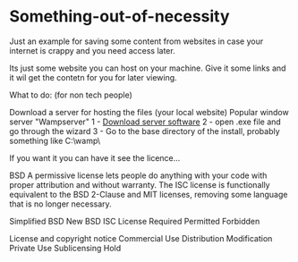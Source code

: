 # Something-out-of-necessity
Just an example for saving some content from websites in case your internet is crappy and you need access later.

Its just some website you can host on your machine. Give it some links and it wil get the contetn for you for later viewing.

What to do: (for non tech people)

Download a server for hosting the files (your local website)
Popular window server "Wampserver" 
1 - <a href="http://www.wampserver.com/en/">Download server software</a>
2 - open .exe file and go through the wizard
3 - Go to the base directory of the install, probably something like C:\wamp\





If you want it you can have it see the licence...

BSD
A permissive license lets people do anything with your code with proper attribution and without warranty. The ISC license is functionally equivalent to the BSD 2-Clause and MIT licenses, removing some language that is no longer necessary.

Simplified BSD New BSD ISC License
Required	Permitted	Forbidden

License and copyright notice
Commercial Use
Distribution
Modification
Private Use
Sublicensing
Hold 
